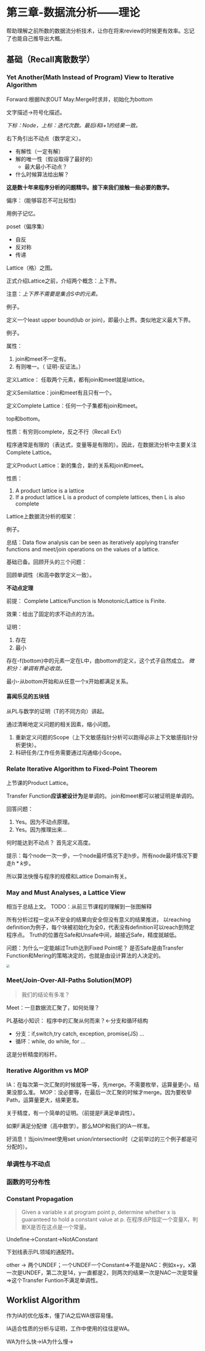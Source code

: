 # 第三章-数据流分析——理论 

帮助理解之前所数的数据流分析技术，让你在将来review的时候更有效率。忘记了也能自己推导出大概。

## 基础（Recall离散数学）

### Yet Another(Math Instead of Program) View to Iterative Algorithm

Forward:根据IN求OUT
May:Merge时求并，初始化为bottom

文字描述->符号化描述。

*下标：Node，上标：迭代次数。最后i和i+1的结果一致。*

右下角引出不动点（数学定义）。

-   有解性（一定有解）
-   解的唯一性（假设取得了最好的）
    -   最大最小不动点？
-   什么时候算法给出解？

**这是数十年来程序分析的问题精华。接下来我们接触一些必要的数学。**

偏序： (能够容忍不可比较性)

用例子记忆。

poset（偏序集）

-   自反
-   反对称
-   传递

Lattice（格）之图。


正式介绍Lattice之前，介绍两个概念：上下界。

注意：*上下界不需要是集合S中的元素。*

例子。

定义一个least upper bound(lub or join)，即最小上界。类似地定义最大下界。

例子。

属性：
1.  join和meet不一定有。
2.  有则唯一。（ 证明-反证法。）

定义Lattice： 任取两个元素，都有join和meet就是lattice。

定义Semilattice：join和meet有且只有一个。

定义Complete Lattice：任何一个子集都有join和meet。

top和bottom。

性质：有穷则complete，反之不行（Recall Ex1）

程序通常是有限的（表达式，变量等是有限的）。因此，在数据流分析中主要关注Complete Lattice。

定义Product Lattice：新的集合，新的关系和join和meet。

性质：

1.  A product lattice is a lattice
2.  If a product lattice L is a product of complete lattices, then L is also complete

Lattice上数据流分析的框架：

例子。

总结：Data flow analysis can be seen as iteratively applying transfer functions and meet/join operations on the values of a lattice.

基础已备。回顾开头的三个问题：

回顾单调性（和高中数学定义一致）。

**不动点定理**

前提： Complete Lattice/Function is Monotonic/Lattice is Finite.

效果：给出了固定的求不动点的方法。

证明：
1.  存在
2.  最小

存在-f(bottom)中的元素一定在L中，由bottom的定义，这个式子自然成立。 *微积分：单调有界必收敛。*

最小-从bottom开始和从任意一个x开始都满足关系。

#### 喜闻乐见的五块钱

从PL与数学的证明（T的不同方向）讲起。

通过清晰地定义问题的相关因素，缩小问题。

1.  重新定义问题的Scope（上下文敏感指针分析可以跑得必非上下文敏感指针分析更快）。
2.  科研任务/工作任务需要通过沟通缩小Scope。

### Relate Iterative Algorithm to Fixed-Point Theorem

上节课的Product Lattice。

Transfer Function**应该被设计为**是单调的。
join和meet都可以被证明是单调的。

回答问题：
1.  Yes。因为不动点原理。
2. Yes。因为推理出来...

何时能达到不动点？
首先定义高度。

提示：每个node一次一步，一个node最坏情况下走h步。所有node最坏情况下要走$h*k$步。

所以算法快慢与程序的规模和Lattice Domain有关。

### May and Must Analyses, a Lattice View

相当于总结上文。
TODO：从前三节课程的理解到一张图解释

所有分析过程一定从不安全的结果向安全但没有意义的结果推进，
以reaching definition为例子，每个块被初始化为全0，代表没有definition可以reach到特定程序点。
Truth的位置在Safe和Unsafe中间，越接近Safe，精度就越低。

问题：为什么一定能越过Truth达到Fixed Point呢？
是否Safe是由Transfer Function和Mering的策略决定的，也就是由设计算法的人决定的。

<img src="../.gitbook/assets/mayMustSum.png" style="zoom: 50%;" />

### Meet/Join-Over-All-Paths Solution(MOP)

>   我们的结论有多准？

Meet：一旦数据流汇聚了，如何处理？

PL基础小知识：
程序中的汇聚从何而来？<-分支和循环结构
-   分支：if,switch,try catch, exception, promise(JS) ...
-   循环：while, do while, for ...

这是分析精度的标杆。

### Iterative Algorithm vs MOP

IA：在每次第一次汇聚的时候就等一等，先merge。不需要枚举，运算量更小，结果没那么准。
MOP：没必要等，在最后一次汇聚的时候才merge。因为要枚举Path，运算量更大，结果更准。

关于精度，有一个简单的证明。（前提是F满足单调性）。

如果F满足分配律（高中数学）。那么MOP和我们的IA一样准。

好消息！当join/meet使用set union/intersection时（之前举过的三个例子都是可分配的）。

### 单调性与不动点

### 函数的可分布性

### Constant Propagation

>   Given a variable x at program point p, determine whether x is guaranteed to hold a constant value at p. 在程序点P指定一个变量X，判断X是否在这点是一个常量。

Undefine->Constant->NotAConstant

下划线表示PL领域的通配符。


other -> 两个UNDEF；一个UNDEF一个Constant=>不能是NAC：例如x+y，x第一次是UNDEF，第二次是14，y一直都是2，则两次的结果一次是NAC一次是常量=>这个Transfer Funtion不满足单调性。

## Worklist Algorithm

作为IA的优化版本，懂了IA之后WA很容易懂。

IA适合性质的分析与证明，工作中使用的往往是WA。

WA为什么快->IA为什么慢->